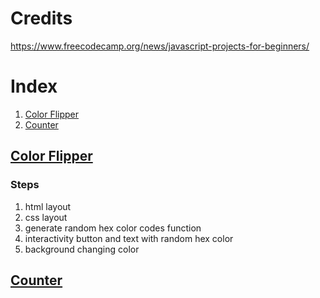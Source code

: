 # Credits
https://www.freecodecamp.org/news/javascript-projects-for-beginners/

# Index
1. [Color Flipper](#color-flipper)
2. [Counter](#counter)

## [Color Flipper](/color-flipper/index.html)
### Steps
1. html layout
2. css layout
3. generate random hex color codes function
4. interactivity button and text with random hex color
5. background changing color

## [Counter](/counter/index.html)